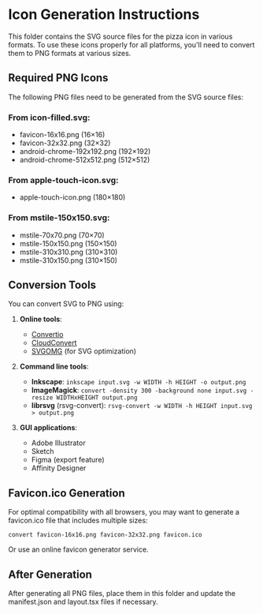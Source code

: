 # Icon Generation Instructions

This folder contains the SVG source files for the pizza icon in various formats. To use these icons properly for all platforms, you'll need to convert them to PNG formats at various sizes.

## Required PNG Icons

The following PNG files need to be generated from the SVG source files:

### From icon-filled.svg:
- favicon-16x16.png (16×16)
- favicon-32x32.png (32×32)
- android-chrome-192x192.png (192×192)
- android-chrome-512x512.png (512×512)

### From apple-touch-icon.svg:
- apple-touch-icon.png (180×180)

### From mstile-150x150.svg:
- mstile-70x70.png (70×70)
- mstile-150x150.png (150×150)
- mstile-310x310.png (310×310)
- mstile-310x150.png (310×150)

## Conversion Tools

You can convert SVG to PNG using:

1. **Online tools**:
   - [Convertio](https://convertio.co/svg-png/)
   - [CloudConvert](https://cloudconvert.com/svg-to-png)
   - [SVGOMG](https://jakearchibald.github.io/svgomg/) (for SVG optimization)

2. **Command line tools**:
   - **Inkscape**: `inkscape input.svg -w WIDTH -h HEIGHT -o output.png`
   - **ImageMagick**: `convert -density 300 -background none input.svg -resize WIDTHxHEIGHT output.png`
   - **librsvg** (rsvg-convert): `rsvg-convert -w WIDTH -h HEIGHT input.svg > output.png`

3. **GUI applications**:
   - Adobe Illustrator
   - Sketch
   - Figma (export feature)
   - Affinity Designer

## Favicon.ico Generation

For optimal compatibility with all browsers, you may want to generate a favicon.ico file that includes multiple sizes:

```
convert favicon-16x16.png favicon-32x32.png favicon.ico
```

Or use an online favicon generator service.

## After Generation

After generating all PNG files, place them in this folder and update the manifest.json and layout.tsx files if necessary. 